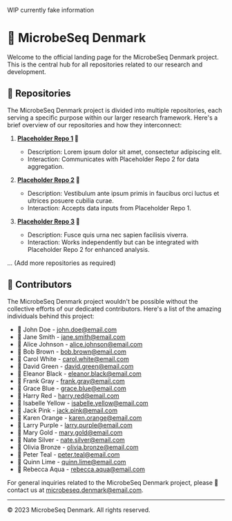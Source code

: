 WIP currently fake information

# 🧬 MicrobeSeq Denmark 

Welcome to the official landing page for the MicrobeSeq Denmark project. This is the central hub for all repositories related to our research and development.

## 📂 Repositories

The MicrobeSeq Denmark project is divided into multiple repositories, each serving a specific purpose within our larger research framework. Here's a brief overview of our repositories and how they interconnect:

1. **[Placeholder Repo 1](#) 📘**
    - Description: Lorem ipsum dolor sit amet, consectetur adipiscing elit. 
    - Interaction: Communicates with Placeholder Repo 2 for data aggregation.

2. **[Placeholder Repo 2](#) 📙**
    - Description: Vestibulum ante ipsum primis in faucibus orci luctus et ultrices posuere cubilia curae.
    - Interaction: Accepts data inputs from Placeholder Repo 1.

3. **[Placeholder Repo 3](#) 📗**
    - Description: Fusce quis urna nec sapien facilisis viverra.
    - Interaction: Works independently but can be integrated with Placeholder Repo 2 for enhanced analysis.

... (Add more repositories as required)

## 👥 Contributors

The MicrobeSeq Denmark project wouldn't be possible without the collective efforts of our dedicated contributors. Here's a list of the amazing individuals behind this project:

- 🌟 John Doe - [john.doe@email.com](mailto:john.doe@email.com)
- 🌟 Jane Smith - [jane.smith@email.com](mailto:jane.smith@email.com)
- 🌟 Alice Johnson - [alice.johnson@email.com](mailto:alice.johnson@email.com)
- 🌟 Bob Brown - [bob.brown@email.com](mailto:bob.brown@email.com)
- 🌟 Carol White - [carol.white@email.com](mailto:carol.white@email.com)
- 🌟 David Green - [david.green@email.com](mailto:david.green@email.com)
- 🌟 Eleanor Black - [eleanor.black@email.com](mailto:eleanor.black@email.com)
- 🌟 Frank Gray - [frank.gray@email.com](mailto:frank.gray@email.com)
- 🌟 Grace Blue - [grace.blue@email.com](mailto:grace.blue@email.com)
- 🌟 Harry Red - [harry.red@email.com](mailto:harry.red@email.com)
- 🌟 Isabelle Yellow - [isabelle.yellow@email.com](mailto:isabelle.yellow@email.com)
- 🌟 Jack Pink - [jack.pink@email.com](mailto:jack.pink@email.com)
- 🌟 Karen Orange - [karen.orange@email.com](mailto:karen.orange@email.com)
- 🌟 Larry Purple - [larry.purple@email.com](mailto:larry.purple@email.com)
- 🌟 Mary Gold - [mary.gold@email.com](mailto:mary.gold@email.com)
- 🌟 Nate Silver - [nate.silver@email.com](mailto:nate.silver@email.com)
- 🌟 Olivia Bronze - [olivia.bronze@email.com](mailto:olivia.bronze@email.com)
- 🌟 Peter Teal - [peter.teal@email.com](mailto:peter.teal@email.com)
- 🌟 Quinn Lime - [quinn.lime@email.com](mailto:quinn.lime@email.com)
- 🌟 Rebecca Aqua - [rebecca.aqua@email.com](mailto:rebecca.aqua@email.com)

For general inquiries related to the MicrobeSeq Denmark project, please 💌 contact us at [microbeseq.denmark@email.com](mailto:microbeseq.denmark@email.com).

---

© 2023 MicrobeSeq Denmark. All rights reserved.
